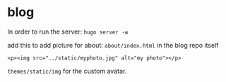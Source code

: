 # blog

In order to run the server: 
```hugo server -w```


add this to add picture for about: `about/index.html` in the blog repo itself
```
<p><img src="../static/myphoto.jpg" alt="my photo"></p>
```

`themes/static/img` for the custom avatar.
